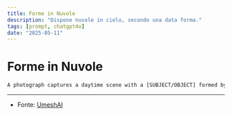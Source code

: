 ```yaml
---
title: Forme in Nuvole
description: "Dispone nuvole in cielo, secondo una data forma."
tags: [prompt, chatgpt4o]
date: "2025-05-11"
---
```


# Forme in Nuvole

```txt
A photograph captures a daytime scene with a [SUBJECT/OBJECT] formed by scattered clouds in the sky, positioned above a [LOCATION]
```

---

- Fonte: [UmeshAI](https://x.com/umesh_ai)